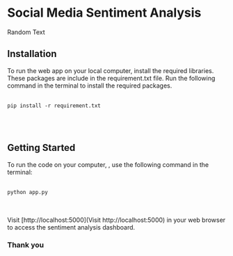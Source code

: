 # Social Media Sentiment Analysis
Random Text

## Installation

To run the web app on your local computer, install the required libraries. These packages are include in the requirement.txt file. Run the following command in the terminal to install the required packages.<br><br>

```
pip install -r requirement.txt
```
<br>
<br>

## Getting Started

To run the code on your computer, , use the following command in the terminal:<br><br>
```
python app.py
```
<br>
<br>
Visit [http://localhost:5000](Visit http://localhost:5000) in your web browser to access the sentiment analysis dashboard.

### Thank you
